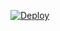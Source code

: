 



[![Deploy](https://www.herokucdn.com/deploy/button.svg)](https://heroku.com/deploy?template=https://github.com/Lakshsharma31/clonemd/)

